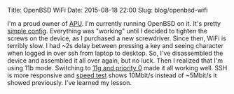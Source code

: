 Title: OpenBSD WiFi
Date: 2015-08-18 22:00
Slug: blog/openbsd-wifi


I'm a proud owner of [APU](http://pcengines.ch/apu.htm). I'm currently running
OpenBSD on it. It's pretty [simple config](https://github.com/mekanix/openbsd-config).
Everything was "working" until I decided to tighten the screws on the device, as
I purchased a new screwdriver. Since then, WiFi is terribly slow. I had ~2s
delay between pressing a key and seeing character when logged in over ssh from
laptop to desktop. So, I've disassembled the device and assembled it all over
again, but no luck. Then I realized that I'm using 11b mode. Switching to
[11g and priority 0](https://github.com/mekanix/openbsd-config/commit/08cb7e40cb1f67e446d6255327661af9aeb87f4b)
made it all working well. SSH is more responsive and
[speed test](http://speedtest.net) shows 10Mbit/s instead of ~5Mbit/s it showed
previously. I've learned my lesson.
